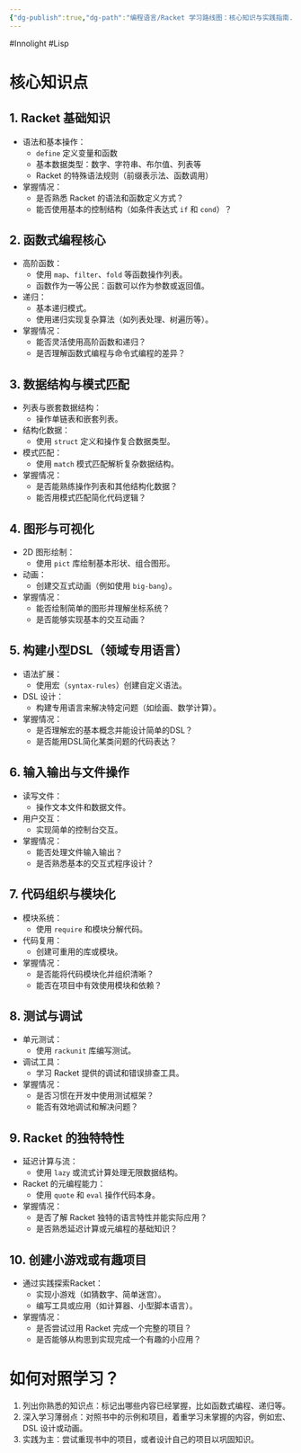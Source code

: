 ```yaml
---
{"dg-publish":true,"dg-path":"编程语言/Racket 学习路线图：核心知识与实践指南.md","permalink":"/编程语言/Racket 学习路线图：核心知识与实践指南/","created":"2025-02-10T15:20:17.558+08:00","updated":"2025-03-05T10:10:21.824+08:00"}
---
```


#Innolight #Lisp 

# 核心知识点

## 1. Racket 基础知识

- 语法和基本操作：
  - `define` 定义变量和函数
  - 基本数据类型：数字、字符串、布尔值、列表等
  - Racket 的特殊语法规则（前缀表示法、函数调用）
- 掌握情况：  
  - 是否熟悉 Racket 的语法和函数定义方式？  
  - 能否使用基本的控制结构（如条件表达式 `if` 和 `cond`）？

## 2. 函数式编程核心

- 高阶函数：
  - 使用 `map`、`filter`、`fold` 等函数操作列表。
  - 函数作为一等公民：函数可以作为参数或返回值。
- 递归：
  - 基本递归模式。
  - 使用递归实现复杂算法（如列表处理、树遍历等）。
- 掌握情况：  
  - 能否灵活使用高阶函数和递归？  
  - 是否理解函数式编程与命令式编程的差异？

## 3. 数据结构与模式匹配

- 列表与嵌套数据结构：
  - 操作单链表和嵌套列表。
- 结构化数据：
  - 使用 `struct` 定义和操作复合数据类型。
- 模式匹配：
  - 使用 `match` 模式匹配解析复杂数据结构。
- 掌握情况：  
  - 是否能熟练操作列表和其他结构化数据？  
  - 能否用模式匹配简化代码逻辑？

## 4. 图形与可视化

- 2D 图形绘制：
  - 使用 `pict` 库绘制基本形状、组合图形。  
- 动画：
  - 创建交互式动画（例如使用 `big-bang`）。  
- 掌握情况：  
  - 能否绘制简单的图形并理解坐标系统？  
  - 是否能够实现基本的交互动画？

## 5. 构建小型DSL（领域专用语言）

- 语法扩展：
  - 使用宏（`syntax-rules`）创建自定义语法。  
- DSL 设计：
  - 构建专用语言来解决特定问题（如绘画、数学计算）。  
- 掌握情况：  
  - 是否理解宏的基本概念并能设计简单的DSL？  
  - 是否能用DSL简化某类问题的代码表达？

## 6. 输入输出与文件操作

- 读写文件：
  - 操作文本文件和数据文件。
- 用户交互：
  - 实现简单的控制台交互。
- 掌握情况：  
  - 能否处理文件输入输出？  
  - 是否熟悉基本的交互式程序设计？

## 7. 代码组织与模块化

- 模块系统：
  - 使用 `require` 和模块分解代码。  
- 代码复用：
  - 创建可重用的库或模块。  
- 掌握情况：  
  - 是否能将代码模块化并组织清晰？  
  - 能否在项目中有效使用模块和依赖？

## 8. 测试与调试

- 单元测试：
  - 使用 `rackunit` 库编写测试。  
- 调试工具：
  - 学习 Racket 提供的调试和错误排查工具。
- 掌握情况：  
  - 是否习惯在开发中使用测试框架？  
  - 能否有效地调试和解决问题？

## 9. Racket 的独特特性

- 延迟计算与流：
  - 使用 `lazy` 或流式计算处理无限数据结构。  
- Racket 的元编程能力：
  - 使用 `quote` 和 `eval` 操作代码本身。  
- 掌握情况：  
  - 是否了解 Racket 独特的语言特性并能实际应用？  
  - 是否熟悉延迟计算或元编程的基础知识？

## 10. 创建小游戏或有趣项目

- 通过实践探索Racket：
  - 实现小游戏（如猜数字、简单迷宫）。  
  - 编写工具或应用（如计算器、小型脚本语言）。  
- 掌握情况：  
  - 是否尝试过用 Racket 完成一个完整的项目？  
  - 是否能够从构思到实现完成一个有趣的小应用？

# 如何对照学习？ 

1. 列出你熟悉的知识点：标记出哪些内容已经掌握，比如函数式编程、递归等。  
2. 深入学习薄弱点：对照书中的示例和项目，着重学习未掌握的内容，例如宏、DSL 设计或动画。  
3. 实践为主：尝试重现书中的项目，或者设计自己的项目以巩固知识。  
